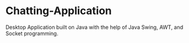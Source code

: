 # Chatting-Application
 Desktop Application built on Java with the help of Java Swing, AWT, and Socket programming.
